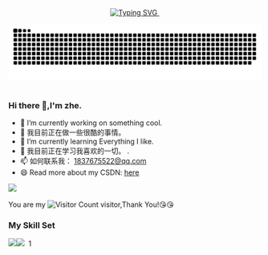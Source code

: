 <div align="center">
  <a href="https://blog.sunguoqi.com/">
    <img src="https://readme-typing-svg.demolab.com?font=Fira+Code&pause=1000&color=024EF7&width=435&lines=昨日之深渊,今日之浅谈;想的是你,放不下的还是你！&center=true&size=27" alt="Typing SVG" /> 
  </a>
</div>

![](https://raw.githubusercontent.com/platane/snk/output/github-contribution-grid-snake.svg)     
 

### Hi there 👋,I'm zhe.

- 🔭 I’m currently working on something cool.
- 🔭 我目前正在做一些很酷的事情。
- 🌱 I’m currently learning Everything I like.
- 🌱 我目前正在学习我喜欢的一切。    .         
- 📫 如何联系我： 1837675522@qq.com  
- 😄 Read more about my CSDN: [here](https://blog.csdn.net/Tendapc?type=blog)  

![](https://github-readme-stats.vercel.app/api?username=wisdom-zhe&show_icons=true&theme=transparent) 

You are my ![Visitor Count](https://profile-counter.glitch.me/wisdom-zhe/count.svg) visitor,Thank You!:kissing_heart::kissing_heart:

### My Skill Set

![](https://img.shields.io/badge/Java-ED8B00?style=for-the-badge&logo=openjdk&logoColor=white)![](https://img.shields.io/badge/Python-3776AB?style=for-the-badge&logo=python&logoColor=white) 
1
